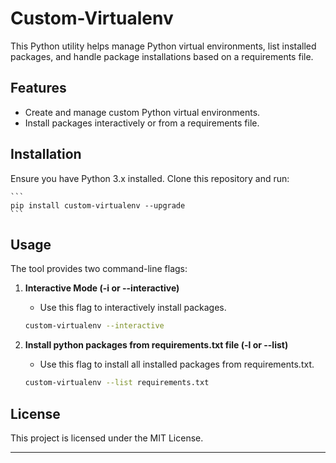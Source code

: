 # Custom-Virtualenv

This Python utility helps manage Python virtual environments, list installed packages, and handle package installations based on a requirements file.

## Features

- Create and manage custom Python virtual environments.
- Install packages interactively or from a requirements file.

## Installation

Ensure you have Python 3.x installed. Clone this repository and run:

    ```
    pip install custom-virtualenv --upgrade
    ```
## Usage

The tool provides two command-line flags:

1. **Interactive Mode (-i or --interactive)**
   - Use this flag to interactively install  packages.
   
   ```bash
   custom-virtualenv --interactive
   ```

2. **Install python packages from requirements.txt file (-l or --list)**
   - Use this flag to install all installed packages from requirements.txt.
   
   ```bash
   custom-virtualenv --list requirements.txt
   ```



## License

This project is licensed under the MIT License.

---


